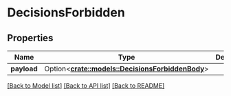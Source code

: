 # DecisionsForbidden

## Properties

Name | Type | Description | Notes
------------ | ------------- | ------------- | -------------
**payload** | Option<[**crate::models::DecisionsForbiddenBody**](DecisionsForbiddenBody.md)> |  | [optional]

[[Back to Model list]](../README.md#documentation-for-models) [[Back to API list]](../README.md#documentation-for-api-endpoints) [[Back to README]](../README.md)



